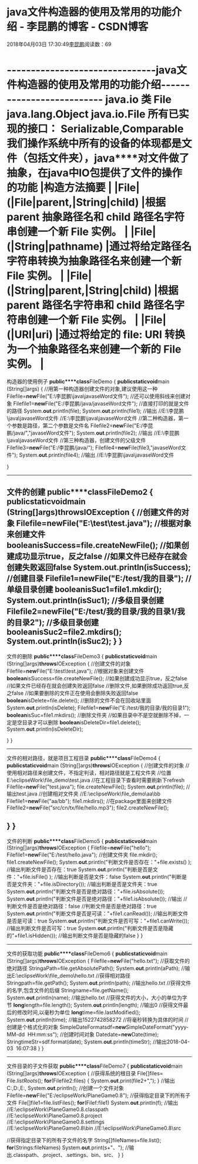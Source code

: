 
# java文件构造器的使用及常用的功能介绍 - 李昆鹏的博客 - CSDN博客


2018年04月03日 17:30:49[李昆鹏](https://me.csdn.net/weixin_41547486)阅读数：69


-------------------------------java文件构造器的使用及常用的功能介绍--------------------------
**java.io**
**类 File**
java.lang.Object
**java.io.File**
**所有已实现的接口：**
Serializable,Comparable<File>
**我们操作系统中所有的设备的体现都是文件（包括文件夹），java****对文件做了抽象，在java中IO包提供了文件的操作的功能**
|构造方法摘要
|
|File|(|File|parent,|String|child)
|根据 parent 抽象路径名和 child 路径名字符串创建一个新  File 实例。
|
|File|(|String|pathname)
|通过将给定路径名字符串转换为抽象路径名来创建一个新 File 实例。
|
|File|(|String|parent,|String|child)
|根据 parent 路径名字符串和 child 路径名字符串创建一个新  File 实例。
|
|File|(|URI|uri)
|通过将给定的 file: URI 转换为一个抽象路径名来创建一个新的 File 实例。
|
======================================================
构造器的使用例子
**public****class**FileDemo {
**public****static****void**main (String[]args) {
//用第一种构造器创建文件的对象,建议使用这一种
Filefile=**new**File("E:\\李昆鹏\\java\\javaseWord文件");
//还可以使用斜线来创建对象
Filefile1=**new**File("E:/李昆鹏/java/javaseWord文件");
//直接打印的就是文件的路径
System.**out**.println(file);
System.**out**.println(file1);
//输出
//E:\李昆鹏\java\javaseWord文件
//E:\李昆鹏\java\javaseWord文件
//第二种构造器，第一个参数是路径，第二个参数是文件名
Filefile2=**new**File("E:/李昆鹏/java/","javaseWord文件");
System.**out**.println(file2);
//输出
//E:\李昆鹏\java\javaseWord文件
//第三种构造器，创建文件的父级文件
Filefile3=**new**File("E:/李昆鹏/java/");
Filefile4=**new**File(file3,"javaseWord文件");
System.**out**.println(file4);
//输出
//E:\李昆鹏\java\javaseWord文件

}

--------------------------------------------
文件的创建
**public****class**FileDemo2 {
**public****static****void**main (String[]args)**throws**IOException {
//创建文件的对象
Filefile=**new**File("E:\\test\\test.java");
//根据对象来创建文件
**boolean**isSuccess=file.createNewFile();
//如果创建成功显示true，反之false
//如果文件已经存在就会创建失败返回false
System.**out**.println(isSuccess);
//创建目录
Filefile1=**new**File("E:/test/我的目录");
//单级目录创建
**boolean**isSuc1=file1.mkdir();
System.**out**.println(isSuc1);
//多级目录创建
Filefile2=**new**File("E:/test/我的目录/我的目录1/我的目录2");
//多级目录创建
**boolean**isSuc2=file2.mkdirs();
System.**out**.println(isSuc2);
}
}
---------------------------------------------------------
文件的删除
**public****class**FileDemo3 {
**public****static****void**main (String[]args)**throws**IOException {
//创建文件的对象
Filefile=**new**File("E:\\test\\test.java");
//根据对象来创建文件
**boolean**isSuccess=file.createNewFile();
//如果创建成功显示true，反之false
//如果文件已经存在就会创建失败返回false
//删除文件,如果删除成功返回true,反之false
//如果要删除的文件正在使用会删除失败返回false
**boolean**isDelete=file.delete();
//删除的文件不会在回收站里面
System.**out**.println(isDelete);
Filefile1=**new**File("E:/test/我的目录/我的目录1");
**boolean**isSuc=file1.mkdirs();
//删除文件夹
//如果目录中不是空就删除不掉，一定是空目录才可以删除
**boolean**isDeleteDir=file1.delete();
System.**out**.println(isDeleteDir);

}
}

------------------------------------------------------
文件的相对路径，就是项目工程目录
**public****class**FileDemo4 {
**public****static****void**main (String[]args)**throws**IOException {
//创建文件的对象
//使用相对路径来创建文件，不指定判读，相对路径就是工程文件夹
//位置E:\eclipseWork\file_demo\test.java
//在工程目录下查看时需要刷新下refresh
Filefile=**new**File("test.java");
file.createNewFile();
System.**out**.println(file);
//输出test.java
//创建相对文件夹
//E:\eclipseWork\file_demo\aa\bb
Filefile1=**new**File("aa/bb");
file1.mkdirs();
//在package里面来创建文件
Filefile2=**new**File("src/cn/tx/file/hello.mp3");
file2.createNewFile();

}
}
----------------------------------------------------------
文件的判断
**public****class**FileDemo5 {
**public****static****void**main (String[]args)**throws**IOException {
Filefile=**new**File("hello");
Filefile1=**new**File("E:/test/hello.java");
//创建文件夹
file.mkdir();
file1.createNewFile();
System.**out**.println("判断文件是否存在："+file.exists() );
//输出判断文件是否存在：true
System.**out**.println("判断是否是文件："+file.isFile() );
//输出判断是否是文件：false
System.**out**.println("判断是否是文件夹："+file.isDirectory());
//输出判断是否是文件夹：true
System.**out**.println("判断文件是否是绝对路径："+file.isAbsolute());
System.**out**.println("判断文件是否是绝对路径："+file1.isAbsolute());
//输出
//判断文件是否是绝对路径：false
//判断文件是否是绝对路径：true
System.**out**.println("判断文件是否是可读："+file1.canRead());
//输出判断文件是否是可读：true
System.**out**.println("判断文件是否可写："+file1.canWrite());
//输出判断文件是否可写：true
System.**out**.println("判断文件是否是隐藏的"+file1.isHidden());
//输出判断文件是否是隐藏的false
}
}

------------------------------------------------------
文件的获取功能
**public****class**FileDemo6 {
**public****static****void**main (String[]args)**throws**IOException {
Filefile=**new**File("hello.txt");
//获取文件的绝对路径
StringaPath=file.getAbsolutePath();
System.**out**.println(aPath);
//输出E:\eclipseWork\file_demo\hello.txt
//获得相对路径
Stringpath=file.getPath();
System.**out**.println(path);
//输出hello.txt
//获得文件的名字,包含文件的后缀
Stringname=file.getName();
System.**out**.println(name);
//输出hello.txt
//获得文件的大小，大小的单位为字节
**long**length=file.length();
System.**out**.println(length);
//输出0
//获得文件最后的修改时间,以毫秒为单位
**long**time=file.lastModified();
System.**out**.println(time);
//输出1522742858272
//将毫秒转换为具体的时间
//创建是个格式化的对象
SimpleDateFormatsdf=**new**SimpleDateFormat("yyyy-MM-dd  HH:mm:ss");
//创建时间对象
Datedate=**new**Date(time);
StringtimeStr=sdf.format(date);
System.**out**.println(timeStr);
//输出2018-04-03  16:07:38
}
}

----------------------------------------------------
文件目录的子文件获取
**public****class**FileDemo7 {
**public****static****void**main (String[]args)**throws**IOException {
//获得系统的根目录
File[]files= File.*listRoots*();
**for**(Filefile2:files) {
System.**out**.print(file2+",");
}
//输出C:\,D:\,E:\,
System.**out**.println();
//创建一个文件对象
Filefile=**new**File("E:/eclipseWork/PlaneGame0.8");
//获得指定目录下的所有子文件
File[]file1=file.listFiles();
**for**(Filef:file1)
System.**out**.println(f);
//输出
//E:\eclipseWork\PlaneGame0.8\.classpath
//E:\eclipseWork\PlaneGame0.8\.project
//E:\eclipseWork\PlaneGame0.8\.settings
//E:\eclipseWork\PlaneGame0.8\bin
//E:\eclipseWork\PlaneGame0.8\src

//获得指定目录下的所有子文件的名字
String[]fileNames=file.list();
**for**(Strings:fileNames)
System.**out**.print(s+"、");
//输出.classpath、.project、.settings、bin、src、
}
}


